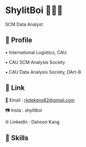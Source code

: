 # ShylitBoi 🧑🏻‍💻
SCM Data Analyst

👾 Profile
---
▪️ International Logistics, CAU

▪️  CAU SCM Analysis Society

▪️ CAU Data Analysis Society, DArt-B

🔗 Link
---
📩 Email : rkdekgns82@gmail.com

📷 Insta : shylitboi

🌐 LinkedIn : Dahoon Kang

🚀 Skills
---



